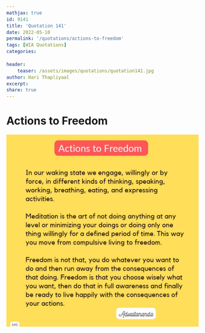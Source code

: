 ```yaml
---
mathjax: true
id: 9141
title: 'Quotation 141'
date: 2022-05-10
permalink: '/quotations/actions-to-freedom'
tags: [WIA Quotations] 
categories: 

header:
    teaser: /assets/images/quotations/quotation141.jpg
author: Hari Thapliyaal 
excerpt:
share: true 
---
```


# Actions to Freedom

![Actions to Freedom](/assets/images/quotations/quotation141.jpg)
